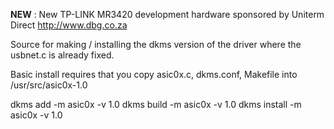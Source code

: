 **NEW** : New TP-LINK MR3420 development hardware sponsored by Uniterm Direct <http://www.dbg.co.za>


Source for making / installing the dkms version of the driver where the usbnet.c is already fixed.

Basic install requires that you copy asic0x.c, dkms.conf, Makefile into /usr/src/asic0x-1.0

dkms add -m asic0x -v 1.0
dkms build -m asic0x -v 1.0
dkms install -m asic0x -v 1.0
